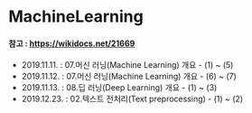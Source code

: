 # MachineLearning
#### 참고 : https://wikidocs.net/21669
- 2019.11.11. : 07.머신 러닝(Machine Learning) 개요 - (1) ~ (5)
- 2019.11.12. : 07.머신 러닝(Machine Learning) 개요 - (6) ~ (7)
- 2019.11.13. : 08.딥 러닝(Deep Learning) 개요 - (1) ~ (3)
- 2019.12.23. : 02.텍스트 전처리(Text preprocessing) - (1) ~ (2)
